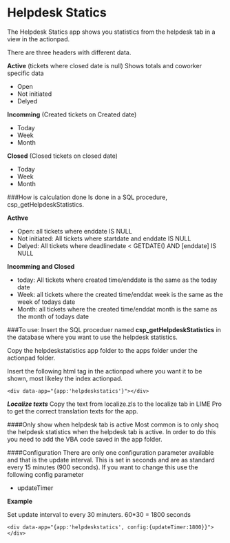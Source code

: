 #  Helpdesk Statics #

The Helpdesk Statics app shows you statistics from the helpdesk tab in a view in the actionpad.

There are three headers with different data.

**Active** (tickets where closed date is null)
Shows totals and coworker specific data

* Open
* Not initiated
* Delyed

**Incomming** (Created tickets on Created date)

* Today
* Week
* Month

**Closed** (Closed tickets on closed date)

* Today
* Week
* Month

###How is calculation done
Is done in a SQL procedure, csp_getHelpdeskStatistics.

**Acthve**

* Open: all tickets where enddate IS NULL
* Not initiated: All tickets where startdate and enddate IS NULL
* Delyed: All tickets where deadlinedate < GETDATE() AND [enddate] IS NULL 

**Incomming and Closed**

* today: All tickets where created time/enddate is the same as the today date
* Week: all tickets where the created time/enddat week is the same as the week of todays date
* Month: all tickets where the created time/enddat month is the same as the month of todays date

###To use:
Insert the SQL proceduer named **csp_getHelpdeskStatistics** in the database where you want to use the helpdesk statistics. 

Copy the helpdeskstatistics app folder to the apps folder under the actionpad folder.

Insert the following html tag in the actionpad where you want it to be shown, most likeley the index actionpad.

	<div data-app="{app:'helpdeskstatics'}"></div>


***Localize texts***
Copy the text from localize.zls to the localize tab in LIME Pro to get the correct translation texts for the app. 

####Only show when helpdesk tab is active
Most common is to only shoq the helpdesk statistics when the helpdesk tab is active. In order to do this you need to add the VBA code saved in the app folder.


####Configuration
There are only one configuration parameter available and that is the update interval. This is set in seconds and are as standard every 15 minutes (900 seconds). If you want to change this use the following config parameter

* updateTimer

**Example**

Set update interval to every 30 minuters. 60*30 = 1800 seconds

    <div data-app="{app:'helpdeskstatics', config:{updateTimer:1800}}"></div>